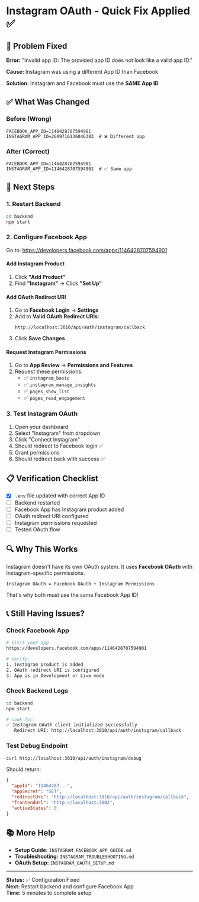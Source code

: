 # Instagram OAuth - Quick Fix Applied ✅

## 🔧 Problem Fixed

**Error:** "Invalid app ID: The provided app ID does not look like a valid app ID."

**Cause:** Instagram was using a different App ID than Facebook

**Solution:** Instagram and Facebook must use the **SAME App ID**

## ✅ What Was Changed

### Before (Wrong)
```env
FACEBOOK_APP_ID=1146428707594901
INSTAGRAM_APP_ID=2609716136046383  # ❌ Different app
```

### After (Correct)
```env
FACEBOOK_APP_ID=1146428707594901
INSTAGRAM_APP_ID=1146428707594901  # ✅ Same app
```

## 🚀 Next Steps

### 1. Restart Backend
```bash
cd backend
npm start
```

### 2. Configure Facebook App
Go to: https://developers.facebook.com/apps/1146428707594901

#### Add Instagram Product
1. Click **"Add Product"**
2. Find **"Instagram"** → Click **"Set Up"**

#### Add OAuth Redirect URI
1. Go to **Facebook Login** → **Settings**
2. Add to **Valid OAuth Redirect URIs**:
   ```
   http://localhost:3010/api/auth/instagram/callback
   ```
3. Click **Save Changes**

#### Request Instagram Permissions
1. Go to **App Review** → **Permissions and Features**
2. Request these permissions:
   - ✅ `instagram_basic`
   - ✅ `instagram_manage_insights`
   - ✅ `pages_show_list`
   - ✅ `pages_read_engagement`

### 3. Test Instagram OAuth
1. Open your dashboard
2. Select "Instagram" from dropdown
3. Click "Connect Instagram"
4. Should redirect to Facebook login ✅
5. Grant permissions
6. Should redirect back with success ✅

## 📋 Verification Checklist

- [x] `.env` file updated with correct App ID
- [ ] Backend restarted
- [ ] Facebook App has Instagram product added
- [ ] OAuth redirect URI configured
- [ ] Instagram permissions requested
- [ ] Tested OAuth flow

## 🔍 Why This Works

Instagram doesn't have its own OAuth system. It uses **Facebook OAuth** with Instagram-specific permissions.

```
Instagram OAuth = Facebook OAuth + Instagram Permissions
```

That's why both must use the same Facebook App ID!

## 📞 Still Having Issues?

### Check Facebook App
```bash
# Visit your app
https://developers.facebook.com/apps/1146428707594901

# Verify:
1. Instagram product is added
2. OAuth redirect URI is configured
3. App is in Development or Live mode
```

### Check Backend Logs
```bash
cd backend
npm start

# Look for:
✅ Instagram OAuth client initialized successfully
   Redirect URI: http://localhost:3010/api/auth/instagram/callback
```

### Test Debug Endpoint
```bash
curl http://localhost:3010/api/auth/instagram/debug
```

Should return:
```json
{
  "appId": "11464287...",
  "appSecret": "SET",
  "redirectUri": "http://localhost:3010/api/auth/instagram/callback",
  "frontendUrl": "http://localhost:3002",
  "activeStates": 0
}
```

## 📚 More Help

- **Setup Guide:** `INSTAGRAM_FACEBOOK_APP_GUIDE.md`
- **Troubleshooting:** `INSTAGRAM_TROUBLESHOOTING.md`
- **OAuth Setup:** `INSTAGRAM_OAUTH_SETUP.md`

---

**Status:** ✅ Configuration Fixed  
**Next:** Restart backend and configure Facebook App  
**Time:** 5 minutes to complete setup

